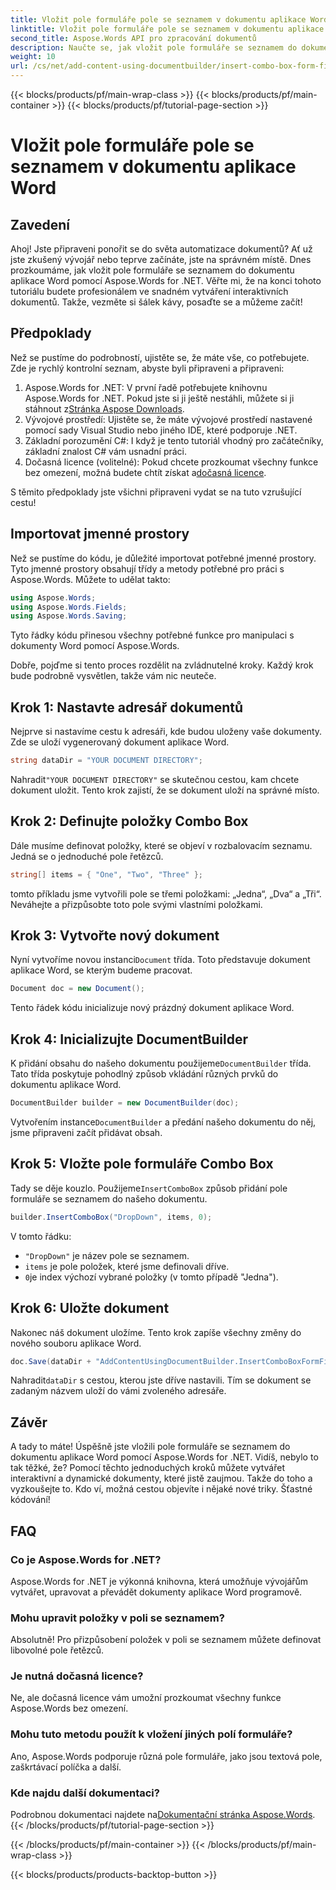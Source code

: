 ```yaml
---
title: Vložit pole formuláře pole se seznamem v dokumentu aplikace Word
linktitle: Vložit pole formuláře pole se seznamem v dokumentu aplikace Word
second_title: Aspose.Words API pro zpracování dokumentů
description: Naučte se, jak vložit pole formuláře se seznamem do dokumentu aplikace Word pomocí Aspose.Words for .NET s naším podrobným průvodcem krok za krokem.
weight: 10
url: /cs/net/add-content-using-documentbuilder/insert-combo-box-form-field/
---
```


{{< blocks/products/pf/main-wrap-class >}}
{{< blocks/products/pf/main-container >}}
{{< blocks/products/pf/tutorial-page-section >}}

# Vložit pole formuláře pole se seznamem v dokumentu aplikace Word

## Zavedení

Ahoj! Jste připraveni ponořit se do světa automatizace dokumentů? Ať už jste zkušený vývojář nebo teprve začínáte, jste na správném místě. Dnes prozkoumáme, jak vložit pole formuláře se seznamem do dokumentu aplikace Word pomocí Aspose.Words for .NET. Věřte mi, že na konci tohoto tutoriálu budete profesionálem ve snadném vytváření interaktivních dokumentů. Takže, vezměte si šálek kávy, posaďte se a můžeme začít!

## Předpoklady

Než se pustíme do podrobností, ujistěte se, že máte vše, co potřebujete. Zde je rychlý kontrolní seznam, abyste byli připraveni a připraveni:

1.  Aspose.Words for .NET: V první řadě potřebujete knihovnu Aspose.Words for .NET. Pokud jste si ji ještě nestáhli, můžete si ji stáhnout z[Stránka Aspose Downloads](https://releases.aspose.com/words/net/).
2. Vývojové prostředí: Ujistěte se, že máte vývojové prostředí nastavené pomocí sady Visual Studio nebo jiného IDE, které podporuje .NET.
3. Základní porozumění C#: I když je tento tutoriál vhodný pro začátečníky, základní znalost C# vám usnadní práci.
4.  Dočasná licence (volitelné): Pokud chcete prozkoumat všechny funkce bez omezení, možná budete chtít získat a[dočasná licence](https://purchase.aspose.com/temporary-license/).

S těmito předpoklady jste všichni připraveni vydat se na tuto vzrušující cestu!

## Importovat jmenné prostory

Než se pustíme do kódu, je důležité importovat potřebné jmenné prostory. Tyto jmenné prostory obsahují třídy a metody potřebné pro práci s Aspose.Words. Můžete to udělat takto:

```csharp
using Aspose.Words;
using Aspose.Words.Fields;
using Aspose.Words.Saving;
```

Tyto řádky kódu přinesou všechny potřebné funkce pro manipulaci s dokumenty Word pomocí Aspose.Words.

Dobře, pojďme si tento proces rozdělit na zvládnutelné kroky. Každý krok bude podrobně vysvětlen, takže vám nic neuteče.

## Krok 1: Nastavte adresář dokumentů

Nejprve si nastavíme cestu k adresáři, kde budou uloženy vaše dokumenty. Zde se uloží vygenerovaný dokument aplikace Word.

```csharp
string dataDir = "YOUR DOCUMENT DIRECTORY";
```

 Nahradit`"YOUR DOCUMENT DIRECTORY"` se skutečnou cestou, kam chcete dokument uložit. Tento krok zajistí, že se dokument uloží na správné místo.

## Krok 2: Definujte položky Combo Box

Dále musíme definovat položky, které se objeví v rozbalovacím seznamu. Jedná se o jednoduché pole řetězců.

```csharp
string[] items = { "One", "Two", "Three" };
```

tomto příkladu jsme vytvořili pole se třemi položkami: „Jedna“, „Dva“ a „Tři“. Neváhejte a přizpůsobte toto pole svými vlastními položkami.

## Krok 3: Vytvořte nový dokument

 Nyní vytvoříme novou instanci`Document` třída. Toto představuje dokument aplikace Word, se kterým budeme pracovat.

```csharp
Document doc = new Document();
```

Tento řádek kódu inicializuje nový prázdný dokument aplikace Word.

## Krok 4: Inicializujte DocumentBuilder

 K přidání obsahu do našeho dokumentu použijeme`DocumentBuilder` třída. Tato třída poskytuje pohodlný způsob vkládání různých prvků do dokumentu aplikace Word.

```csharp
DocumentBuilder builder = new DocumentBuilder(doc);
```

 Vytvořením instance`DocumentBuilder` a předání našeho dokumentu do něj, jsme připraveni začít přidávat obsah.

## Krok 5: Vložte pole formuláře Combo Box

 Tady se děje kouzlo. Použijeme`InsertComboBox` způsob přidání pole formuláře se seznamem do našeho dokumentu.

```csharp
builder.InsertComboBox("DropDown", items, 0);
```

V tomto řádku:
- `"DropDown"` je název pole se seznamem.
- `items` je pole položek, které jsme definovali dříve.
- `0`je index výchozí vybrané položky (v tomto případě "Jedna").

## Krok 6: Uložte dokument

Nakonec náš dokument uložíme. Tento krok zapíše všechny změny do nového souboru aplikace Word.

```csharp
doc.Save(dataDir + "AddContentUsingDocumentBuilder.InsertComboBoxFormField.docx");
```

 Nahradit`dataDir` s cestou, kterou jste dříve nastavili. Tím se dokument se zadaným názvem uloží do vámi zvoleného adresáře.

## Závěr

A tady to máte! Úspěšně jste vložili pole formuláře se seznamem do dokumentu aplikace Word pomocí Aspose.Words for .NET. Vidíš, nebylo to tak těžké, že? Pomocí těchto jednoduchých kroků můžete vytvářet interaktivní a dynamické dokumenty, které jistě zaujmou. Takže do toho a vyzkoušejte to. Kdo ví, možná cestou objevíte i nějaké nové triky. Šťastné kódování!

## FAQ

### Co je Aspose.Words for .NET?  
Aspose.Words for .NET je výkonná knihovna, která umožňuje vývojářům vytvářet, upravovat a převádět dokumenty aplikace Word programově.

### Mohu upravit položky v poli se seznamem?  
Absolutně! Pro přizpůsobení položek v poli se seznamem můžete definovat libovolné pole řetězců.

### Je nutná dočasná licence?  
Ne, ale dočasná licence vám umožní prozkoumat všechny funkce Aspose.Words bez omezení.

### Mohu tuto metodu použít k vložení jiných polí formuláře?  
Ano, Aspose.Words podporuje různá pole formuláře, jako jsou textová pole, zaškrtávací políčka a další.

### Kde najdu další dokumentaci?  
 Podrobnou dokumentaci najdete na[Dokumentační stránka Aspose.Words](https://reference.aspose.com/words/net/).
{{< /blocks/products/pf/tutorial-page-section >}}

{{< /blocks/products/pf/main-container >}}
{{< /blocks/products/pf/main-wrap-class >}}

{{< blocks/products/products-backtop-button >}}
